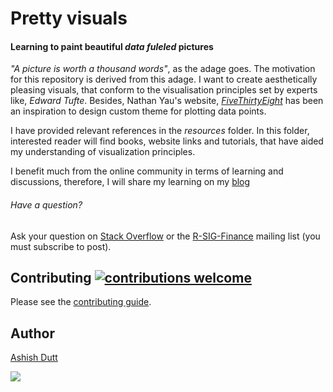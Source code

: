 # Pretty visuals
#### Learning to paint beautiful *data fuleled* pictures

 *"A picture is worth a thousand words"*, as the adage goes. The motivation for this repository is derived from this adage. I want to create aesthetically pleasing visuals, that conform to the visualisation principles set by experts like, *Edward Tufte*. Besides, Nathan Yau's website, *[FiveThirtyEight](https://fivethirtyeight.com/)* has been an inspiration to design custom theme for plotting data points. 

I have provided relevant references in the *resources* folder. In this folder, interested reader will find books, website links and tutorials, that have aided my understanding of visualization principles.

I benefit much from the online community in terms of learning and discussions, therefore, I will share my learning on my [blog](https://duttashi.github.io/blog/)

###### Have a question?

Ask your question on [Stack Overflow](http://stackoverflow.com/questions/tagged/ggplot2)
or the [R-SIG-Finance](https://stat.ethz.ch/mailman/listinfo/r-sig-finance)
mailing list (you must subscribe to post).

## Contributing [![contributions welcome](https://img.shields.io/badge/contributions-welcome-brightgreen.svg?style=flat)](https://github.com/dwyl/esta/issues)

Please see the [contributing guide](CONTRIBUTING.md).

## Author
[Ashish Dutt](https://duttashi.github.io/about/)


<img src="https://www.paypalobjects.com/en_US/i/btn/btn_donate_LG.gif" />
</a>
</p>
